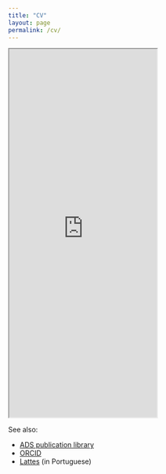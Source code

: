 ```yaml
---
title: "CV"
layout: page
permalink: /cv/
---
```

<iframe src="https://docs.google.com/file/d/189rz6r4C7gRKUvagPIC17vQpXfSUgU8s/preview" width="60%" height="750"></iframe>


See also:
- [ADS publication library](https://ui.adsabs.harvard.edu/public-libraries/qUR2U9_SQLScOJCUtxKUZA)
- [ORCID](https://orcid.org/0000-0003-0743-9422)
- [Lattes](http://lattes.cnpq.br/2191790769808072) (in Portuguese)

